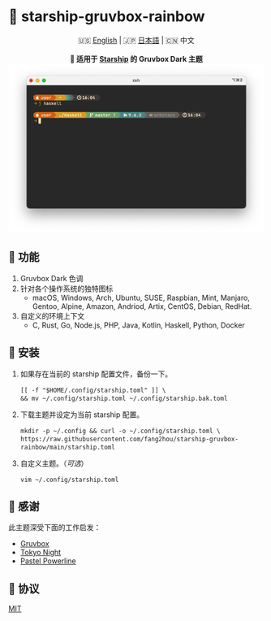 # 🌈 starship-gruvbox-rainbow

<div align="center">
    <div>
       🇺🇸 <a href="README.md">English</a> | 🇯🇵 <a href="README_JP.md">日本語</a> | 🇨🇳 中文
   </div>
    <br>
    <b>🎨 适用于 <a href="https://starship.rs/zh-CN/">Starship</a> 的 Gruvbox Dark 主题</b>
    <img src="screenshot.png" />
</div>

## 🌟 功能

1. Gruvbox Dark 色调
2. 针对各个操作系统的独特图标
   - macOS, Windows, Arch, Ubuntu, SUSE, Raspbian, Mint, Manjaro, Gentoo, Alpine, Amazon, Andriod, Artix, CentOS, Debian, RedHat.
3. 自定义的环境上下文
   - C, Rust, Go, Node.js, PHP, Java, Kotlin, Haskell, Python, Docker

## 🚚 安装

1. 如果存在当前的 starship 配置文件，备份一下。

   ```shell
   [[ -f "$HOME/.config/starship.toml" ]] \
   && mv ~/.config/starship.toml ~/.config/starship.bak.toml
   ```

2. 下载主题并设定为当前 starship 配置。

   ```shell
   mkdir -p ~/.config && curl -o ~/.config/starship.toml \
   https://raw.githubusercontent.com/fang2hou/starship-gruvbox-rainbow/main/starship.toml
   ```

3. 自定义主题。（_可选_）

   ```shell
   vim ~/.config/starship.toml
   ```

## 💖 感谢

此主题深受下面的工作启发：

- [Gruvbox](https://github.com/morhetz/gruvbox)
- [Tokyo Night](https://starship.rs/presets/tokyo-night.html)
- [Pastel Powerline](https://starship.rs/presets/pastel-powerline.html)

## 🪪 协议

[MIT](LICENSE)
